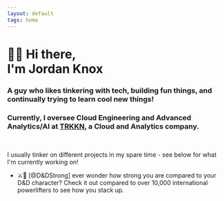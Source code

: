 ```yaml
---
layout: default
tags: home
---
```


# 🧙‍♂️  Hi there, <br/> I'm Jordan Knox

### A guy who likes tinkering with tech, building fun things, and continually trying to learn cool new things! 

### Currently, I oversee Cloud Engineering and Advanced Analytics/AI at [TRKKN](https://www.trkkn.com/), a Cloud and Analytics company. 

<br>

I usually tinker on different projects in my spare time - see below for what I'm currently working on! 

- ⚔️💪 [@D&DStrong] ever wonder how strong you are compared to your D&D character? Check it out compared to over 10,000 international powerlifters to see how you stack up. 


<br>


